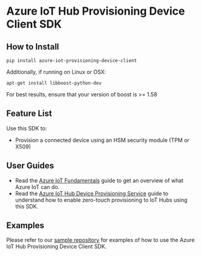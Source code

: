 # Azure IoT Hub Provisioning Device Client SDK

## How to Install
```
pip install azure-iot-provisioning-device-client
```

Additionally, if running on Linux or OSX:

```
apt-get install libboost-python-dev
```

For best results, ensure that your version of boost is >= 1.58

## Feature List
Use this SDK to:

* Provision a connected device using an HSM security module (TPM or X509)

## User Guides
* Read the [Azure IoT Fundamentals][iot-fundamentals] guide to get an overview of what Azure IoT can do.
* Read the [Azure IoT Hub Device Provisioning Service][dps-doc] guide to understand how to enable zero-touch provisioning to IoT Hubs using this SDK.

## Examples
Please refer to our [sample repository][dps-device-samples] for examples of how to use the Azure IoT Hub Provisioning Device Client SDK.


[iot-fundamentals]: https://docs.microsoft.com/en-us/azure/iot-fundamentals/
[dps-doc]: https://docs.microsoft.com/en-us/azure/iot-dps/
[dps-device-samples]:https://github.com/Azure/azure-iot-sdk-python/tree/master/provisioning_device_client/samples
